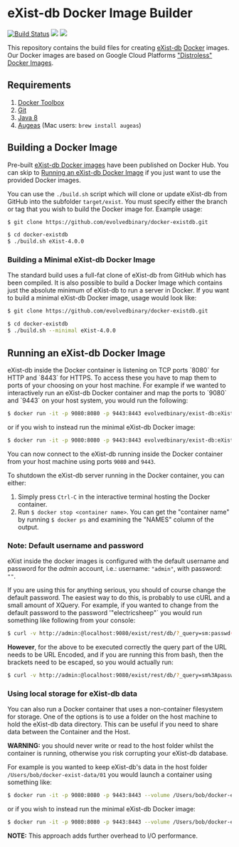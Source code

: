 # eXist-db Docker Image Builder

[![Build Status](https://travis-ci.org/evolvedbinary/docker-existdb.svg?branch=master)](https://travis-ci.org/evolvedbinary/docker-existdb)
[![](https://images.microbadger.com/badges/version/evolvedbinary/exist-db.svg)](https://microbadger.com/images/evolvedbinary/exist-db "Get your own version badge on microbadger.com")
[![](https://images.microbadger.com/badges/image/evolvedbinary/exist-db.svg)](https://microbadger.com/images/evolvedbinary/exist-db "Get your own image badge on microbadger.com")

This repository contains the build files for creating [eXist-db](https://www.exist-db.org) [Docker](https://docker.com) images. Our Docker images are based on Google Cloud Platforms ["Distroless" Docker Images](https://github.com/GoogleCloudPlatform/distroless).

## Requirements

1. [Docker Toolbox](https://www.docker.com/products/docker-toolbox)
2. [Git](https://git-scm.com/download)
3. [Java 8](http://www.oracle.com/technetwork/java/javase/downloads/index.html)
4. [Augeas](http://augeas.net/) (Mac users: `brew install augeas`)

## Building a Docker Image

Pre-built [eXist-db Docker images](http://docker.io/evolvedbinary/exist-db) have been published on Docker Hub. You can skip to [Running an eXist-db Docker Image](#running) if you just want to use the provided Docker images.

You can use the `./build.sh` script which will clone or update eXist-db from GitHub into the subfolder `target/exist`. You must specify either the branch or tag that you wish to build the Docker image for. Example usage:

```bash
$ git clone https://github.com/evolvedbinary/docker-existdb.git

$ cd docker-existdb
$ ./build.sh eXist-4.0.0
```

### Building a Minimal eXist-db Docker Image

The standard build uses a full-fat clone of eXist-db from GitHub which has been compiled. It is also possible to build a Docker Image which contains just the absolute minimum of eXist-db to run a server in Docker. If you want to build a minimal eXist-db Docker image, usage would look like:

```bash
$ git clone https://github.com/evolvedbinary/docker-existdb.git

$ cd docker-existdb
$ ./build.sh --minimal eXist-4.0.0
```

## Running an eXist-db Docker Image

<a name="running"/>
eXist-db inside the Docker container is listening on TCP ports `8080` for HTTP and `8443` for HTTPS. To access these you have to map them to ports of your choosing on your host machine. For example if we wanted to interactively run an eXist-db Docker container and map the ports to `9080` and `9443` on your host system, you would run the following:


```bash
$ docker run -it -p 9080:8080 -p 9443:8443 evolvedbinary/exist-db:eXist-4.0.0
```

or if you wish to instead run the minimal eXist-db Docker image:

```bash
$ docker run -it -p 9080:8080 -p 9443:8443 evolvedbinary/exist-db:eXist-4.0.0-minimal
```

You can now connect to the eXist-db running inside the Docker container from your host machine using ports `9080` and `9443`.

To shutdown the eXist-db server running in the Docker container, you can either: 

1. Simply press `Ctrl-C` in the interactive terminal hosting the Docker container.
2. Run `$ docker stop <container name>`. You can get the "container name" by running `$ docker ps` and examining the "NAMES" column of the output. 

### Note: Default username and password

eXist inside the docker images is configured with the default username and password for the *admin* account, i.e.: username: `"admin"`, with password: `""`.

If you are using this for anything serious, you should of course change the default password. The easiest way to do this, is probably to use cURL and a small amount of XQuery. For example, if you wanted to change from the default password to the password '"electricsheep"` you would run something like following from your console:

```bash
$ curl -v http://admin:@localhost:9080/exist/rest/db/?_query=sm:passwd("admin", "electricsheep")
```

**However**, for the above to be executed correctly the query part of the URL needs to be URL Encoded, and if you are running this from bash, then the brackets need to be escaped, so you would actually run:

```bash
$ curl -v http://admin:@localhost:9080/exist/rest/db/?_query=sm%3Apasswd\(%22admin%22%2C%20%22electricsheep%22\)
```

### Using local storage for eXist-db data

You can also run a Docker container that uses a non-container filesystem for storage. One of the options is to use a folder on the host machine to hold the eXist-db data directory.
This can be useful if you need to share data between the Container and the Host.

**WARNING:** you should never write or read to the host folder whilst the container is running, otherwise you risk corrupting your eXist-db database.

For example is you wanted to keep eXist-db's data in the host folder `/Users/bob/docker-exist-data/01` you would launch a container using something like:

```bash
$ docker run -it -p 9080:8080 -p 9443:8443 --volume /Users/bob/docker-exist-data/01:/exist-data evolvedbinary/exist-db:eXist-4.0.0
```

or if you wish to instead run the minimal eXist-db Docker image:

```bash
$ docker run -it -p 9080:8080 -p 9443:8443 --volume /Users/bob/docker-exist-data/01:/exist-data evolvedbinary/exist-db:eXist-4.0.0-minimal
```


**NOTE:** This approach adds further overhead to I/O performance.


